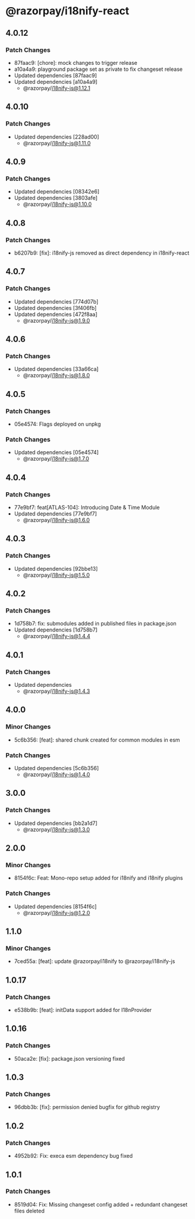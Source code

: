 # @razorpay/i18nify-react

## 4.0.12

### Patch Changes

- 87faac9: [chore]: mock changes to trigger release
- a10a4a9: playground package set as private to fix changeset release
- Updated dependencies [87faac9]
- Updated dependencies [a10a4a9]
  - @razorpay/i18nify-js@1.12.1

## 4.0.10

### Patch Changes

- Updated dependencies [228ad00]
  - @razorpay/i18nify-js@1.11.0

## 4.0.9

### Patch Changes

- Updated dependencies [08342e6]
- Updated dependencies [3803afe]
  - @razorpay/i18nify-js@1.10.0

## 4.0.8

### Patch Changes

- b6207b9: [fix]: i18nify-js removed as direct dependency in i18nify-react

## 4.0.7

### Patch Changes

- Updated dependencies [774d07b]
- Updated dependencies [3f406fb]
- Updated dependencies [472f8aa]
  - @razorpay/i18nify-js@1.9.0

## 4.0.6

### Patch Changes

- Updated dependencies [33a66ca]
  - @razorpay/i18nify-js@1.8.0

## 4.0.5

### Patch Changes

- 05e4574: Flags deployed on unpkg

### Patch Changes

- Updated dependencies [05e4574]
  - @razorpay/i18nify-js@1.7.0

## 4.0.4

### Patch Changes

- 77e9bf7: feat[ATLAS-104]: Introducing Date & Time Module
- Updated dependencies [77e9bf7]
  - @razorpay/i18nify-js@1.6.0

## 4.0.3

### Patch Changes

- Updated dependencies [92bbe13]
  - @razorpay/i18nify-js@1.5.0

## 4.0.2

### Patch Changes

- 1d758b7: fix: submodules added in published files in package.json
- Updated dependencies [1d758b7]
  - @razorpay/i18nify-js@1.4.4

## 4.0.1

### Patch Changes

- Updated dependencies
  - @razorpay/i18nify-js@1.4.3

## 4.0.0

### Minor Changes

- 5c6b356: [feat]: shared chunk created for common modules in esm

### Patch Changes

- Updated dependencies [5c6b356]
  - @razorpay/i18nify-js@1.4.0

## 3.0.0

### Patch Changes

- Updated dependencies [bb2a1d7]
  - @razorpay/i18nify-js@1.3.0

## 2.0.0

### Minor Changes

- 8154f6c: Feat: Mono-repo setup added for i18nify and i18nify plugins

### Patch Changes

- Updated dependencies [8154f6c]
  - @razorpay/i18nify-js@1.2.0

## 1.1.0

### Minor Changes

- 7ced55a: [feat]: update @razorpay/i18nify to @razorpay/i18nify-js

## 1.0.17

### Patch Changes

- e538b9b: [feat]: initData support added for I18nProvider

## 1.0.16

### Patch Changes

- 50aca2e: [fix]: package.json versioning fixed

## 1.0.3

### Patch Changes

- 96dbb3b: [fix]: permission denied bugfix for github registry

## 1.0.2

### Patch Changes

- 4952b92: Fix: execa esm dependency bug fixed

## 1.0.1

### Patch Changes

- 8519d04: Fix: Missing changeset config added + redundant changeset files deleted
